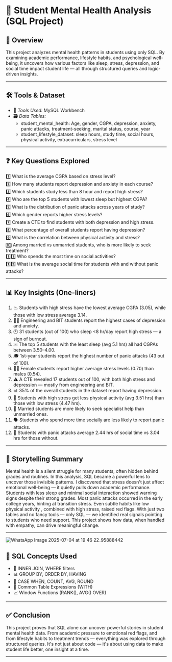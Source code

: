 # 🧠 Student Mental Health Analysis (SQL Project)

## 📌 Overview

This project analyzes mental health patterns in students using only SQL. By examining academic performance, lifestyle habits, and psychological well-being, it uncovers how various factors like sleep, stress, depression, and social time impact student life — all through structured queries and logic-driven insights.


---
## 🛠 Tools & Dataset

- 🧰 *Tools Used:* MySQL Workbench  
- 🗃 *Data Tables:*
  - student_mental_health: Age, gender, CGPA, depression, anxiety, panic attacks, treatment-seeking, marital status, course, year
  - student_lifestyle_dataset: sleep hours, study time, social hours, physical activity, extracurriculars, stress level

---

## ❓ Key Questions Explored

1️⃣ What is the average CGPA based on stress level?  
2️⃣ How many students report depression and anxiety in each course?  
3️⃣ Which students study less than 8 hour and report high stress?  
4️⃣ Who are the top 5 students with lowest sleep but highest CGPA?  
5️⃣ What is the distribution of panic attacks across years of study?  
6️⃣ Which gender reports higher stress levels?  
7️⃣ Create a CTE to find students with both depression and high stress.  
8️⃣ What percentage of overall students report having depression?  
9️⃣ What is the correlation between physical activity and stress?  
🔟 Among married vs unmarried students, who is more likely to seek treatment?  
1️⃣1️⃣ Who spends the most time on social activities?  
1️⃣2️⃣ What is the average social time for students with and without panic attacks?

---

## 📊 Key Insights (One-liners)

1. 📉 Students with high stress have the lowest average CGPA (3.05), while those with low stress average 3.14.  
2. 🧑‍💻 Engineering and BIT students report the highest cases of depression and anxiety.  
3. 🕐 31 students (out of 100) who sleep <8 hr/day report high stress — a sign of burnout.  
4. 💤 The top 5 students with the least sleep (avg 5.1 hrs) all had CGPAs between 3.50–4.00.  
5. 🎓 1st-year students report the highest number of panic attacks (43 out of 100).  
6. 👩‍🎓 Female students report higher average stress levels (0.70) than males (0.54).  
7. ⚠ A CTE revealed 17 students out of 100, with both high stress and depression — mostly from engineering and BIT.  
8. 📊 35% of the overall students in the dataset report having depression.  
9. 🏃 Students with high stress get less physical activity (avg 3.51 hrs) than those with low stress (4.47 hrs).  
10. 💍 Married students are more likely to seek specialist help than unmarried ones.  
11. 🗣 Students who spend more time socially are less likely to report panic attacks.  
12. 👥 Students with panic attacks average 2.44 hrs of social time vs 3.04 hrs for those without.

---

## 📖 Storytelling Summary

Mental health is a silent struggle for many students, often hidden behind grades and routines. In this analysis, SQL became a powerful lens to uncover those invisible patterns. I discovered that stress doesn't just affect emotional well-being — it quietly pulls down academic performance. Students with less sleep and minimal social interaction showed warning signs despite their strong grades. Most panic attacks occurred in the early college years, hinting at transition stress. Even subtle habits like low physical activity , combined with high stress, raised red flags. With just two tables and no fancy tools — only SQL — we identified real signals pointing to students who need support. This project shows how data, when handled with empathy, can drive meaningful change.

---

![WhatsApp Image 2025-07-04 at 19 46 22_95888442](https://github.com/user-attachments/assets/aa751c7a-0ffa-4709-b5c3-231f29600596)


## 🧮 SQL Concepts Used

- 🔗 INNER JOIN, WHERE filters
- 📊 GROUP BY, ORDER BY, HAVING
- 🧠 CASE WHEN, COUNT, AVG, ROUND
- 🧱 Common Table Expressions (WITH)
- 📈 Window Functions (RANK(), AVG() OVER)

---

## ✅ Conclusion

This project proves that SQL alone can uncover powerful stories in student mental health data. From academic pressure to emotional red flags, and from lifestyle habits to treatment trends — everything was explored through structured queries. It's not just about code — it's about using data to make student life better, one insight at a time. 

---
